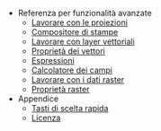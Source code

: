 * Referenza per funzionalità avanzate
  - [Lavorare con le proiezioni](working_with_projections/working_with_projections.md)
  - [Compositore di stampe](print_composer/print_composer.md)
  - [Lavorare con layer vettoriali](working_with_vector/supported_data.md)
  - [Proprietà dei vettori](working_with_vector/vector_properties.md)
  - [Espressioni](working_with_vector/expression.md)
  - [Calcolatore dei campi](working_with_vector/field_calculator.md)
  - [Lavorare con i dati raster](working_with_raster/supported_data.md)
  - [Proprietà raster](working_with_raster/raster_properties.md)
* Appendice
  - [Tasti di scelta rapida](appendices/shortcuts.md)
  - [Licenza](appendices/license.md)
